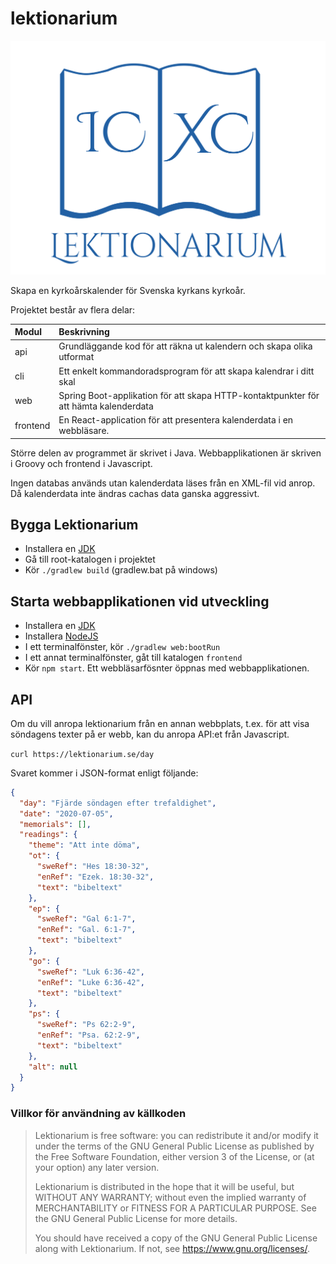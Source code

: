 # lektionarium

![foo](frontend/public/logo.svg)

Skapa en kyrkoårskalender för Svenska kyrkans kyrkoår. 

Projektet består av flera delar:

| Modul | Beskrivning |
| :--- | :---  |
| api  |Grundläggande kod för att räkna ut kalendern och skapa olika utformat  |
| cli  | Ett enkelt kommandoradsprogram för att skapa kalendrar i ditt skal  |
| web  | Spring Boot-applikation för att skapa HTTP-kontaktpunkter för att hämta kalenderdata  |
| frontend  | En React-application för att presentera kalenderdata i en webbläsare.  |


Större delen av programmet är skrivet i Java. Webbapplikationen är skriven i Groovy och frontend i Javascript. 

Ingen databas används utan kalenderdata läses från en XML-fil vid anrop. Då kalenderdata inte ändras cachas data ganska aggressivt. 

## Bygga Lektionarium
* Installera en [JDK](https://adoptopenjdk.net/)
* Gå till root-katalogen i projektet
* Kör `./gradlew build` (gradlew.bat på windows)

## Starta webbapplikationen vid utveckling
* Installera en [JDK](https://adoptopenjdk.net/)
* Installera [NodeJS](https://nodejs.org/en/)
* I ett terminalfönster, kör `./gradlew web:bootRun`
* I ett annat terminalfönster, gåt till katalogen `frontend`
* Kör `npm start`. Ett webbläsarfösnter öppnas med webbapplikationen.


## API
Om du vill anropa lektionarium från en annan webbplats, t.ex. för att visa söndagens texter på er webb,
kan du anropa API:et från Javascript.

`curl https://lektionarium.se/day` 

Svaret kommer i JSON-format enligt följande:

```json
{
  "day": "Fjärde söndagen efter trefaldighet",
  "date": "2020-07-05",
  "memorials": [],
  "readings": {
    "theme": "Att inte döma",
    "ot": {
      "sweRef": "Hes 18:30-32",
      "enRef": "Ezek. 18:30-32",
      "text": "bibeltext"
    },
    "ep": {
      "sweRef": "Gal 6:1-7",
      "enRef": "Gal. 6:1-7",
      "text": "bibeltext"
    },
    "go": {
      "sweRef": "Luk 6:36-42",
      "enRef": "Luke 6:36-42",
      "text": "bibeltext"
    },
    "ps": {
      "sweRef": "Ps 62:2-9",
      "enRef": "Psa. 62:2-9",
      "text": "bibeltext"
    },
    "alt": null
  }
}
```


### Villkor för användning av källkoden


> Lektionarium is free software: you can redistribute it and/or modify
> it under the terms of the GNU General Public License as published by
> the Free Software Foundation, either version 3 of the License, or
> (at your option) any later version.
> 
> Lektionarium is distributed in the hope that it will be useful,
> but WITHOUT ANY WARRANTY; without even the implied warranty of
> MERCHANTABILITY or FITNESS FOR A PARTICULAR PURPOSE.  See the
> GNU General Public License for more details.
> 
> You should have received a copy of the GNU General Public License
> along with Lektionarium.  If not, see <https://www.gnu.org/licenses/>.
